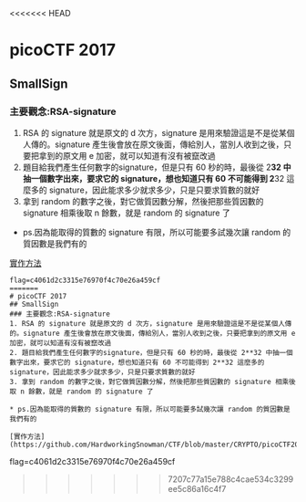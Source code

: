 <<<<<<< HEAD
# picoCTF 2017
## SmallSign
### 主要觀念:RSA-signature
1. RSA 的 signature 就是原文的 d 次方，signature 是用來驗證這是不是從某個人傳的。signature 產生後會放在原文後面，傳給別人，當別人收到之後，只要把拿到的原文用 e 加密，就可以知道有沒有被竄改過
2. 題目給我們產生任何數字的signature，但是只有 60 秒的時，最後從 2**32 中抽一個數字出來，要求它的 signature，想也知道只有 60 不可能得到 2**32 這麼多的 signature，因此能求多少就求多少，只是只要求質數的就好
3. 拿到 random 的數字之後，對它做質因數分解，然後把那些質因數的 signature 相乘後取 n 餘數，就是 random 的 signature 了

* ps.因為能取得的質數的 signature 有限，所以可能要多試幾次讓 random 的質因數是我們有的

[實作方法](https://github.com/HardworkingSnowman/CTF/blob/master/CRYPTO/picoCTF2017/SmallSign/sol.py)

```
flag=c4061d2c3315e76970f4c70e26a459cf
=======
# picoCTF 2017
## SmallSign
### 主要觀念:RSA-signature
1. RSA 的 signature 就是原文的 d 次方，signature 是用來驗證這是不是從某個人傳的。signature 產生後會放在原文後面，傳給別人，當別人收到之後，只要把拿到的原文用 e 加密，就可以知道有沒有被竄改過
2. 題目給我們產生任何數字的signature，但是只有 60 秒的時，最後從 2**32 中抽一個數字出來，要求它的 signature，想也知道只有 60 不可能得到 2**32 這麼多的 signature，因此能求多少就求多少，只是只要求質數的就好
3. 拿到 random 的數字之後，對它做質因數分解，然後把那些質因數的 signature 相乘後取 n 餘數，就是 random 的 signature 了

* ps.因為能取得的質數的 signature 有限，所以可能要多試幾次讓 random 的質因數是我們有的

[實作方法](https://github.com/HardworkingSnowman/CTF/blob/master/CRYPTO/picoCTF2017/SmallSign/sol.py)

```
flag=c4061d2c3315e76970f4c70e26a459cf
>>>>>>> 7207c77a15e788c4cae534c3299ee5c86a16c4f7
```
